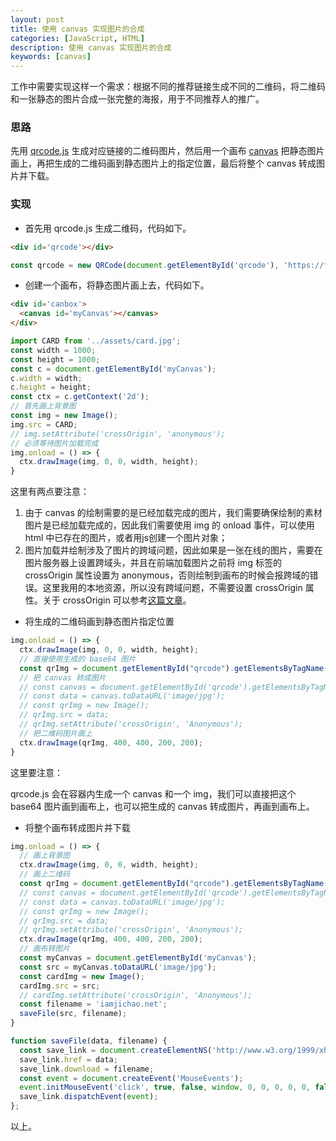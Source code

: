 ```yaml
---
layout: post
title: 使用 canvas 实现图片的合成
categories: [JavaScript, HTML]
description: 使用 canvas 实现图片的合成
keywords: [canvas]
---
```


工作中需要实现这样一个需求：根据不同的推荐链接生成不同的二维码，将二维码和一张静态的图片合成一张完整的海报，用于不同推荐人的推广。

### 思路

先用 [qrcode.js](https://github.com/davidshimjs/qrcodejs) 生成对应链接的二维码图片，然后用一个画布 [canvas](https://www.runoob.com/html/html5-canvas.html) 把静态图片画上，再把生成的二维码画到静态图片上的指定位置，最后将整个 canvas 转成图片并下载。

### 实现

- 首先用 qrcode.js 生成二维码，代码如下。

```html
<div id='qrcode'></div>
```

```js
const qrcode = new QRCode(document.getElementById('qrcode'), 'https://fehub.net/');
```

- 创建一个画布，将静态图片画上去，代码如下。

```html
<div id='canbox'>
  <canvas id='myCanvas'></canvas>
</div>
```

```js
import CARD from '../assets/card.jpg';
const width = 1000;
const height = 1000;
const c = document.getElementById('myCanvas');
c.width = width;
c.height = height;
const ctx = c.getContext('2d');
// 首先画上背景图
const img = new Image();
img.src = CARD;
// img.setAttribute('crossOrigin', 'anonymous');
// 必须等待图片加载完成
img.onload = () => {
  ctx.drawImage(img, 0, 0, width, height);
}
```

这里有两点要注意：

1. 由于 canvas 的绘制需要的是已经加载完成的图片，我们需要确保绘制的素材图片是已经加载完成的，因此我们需要使用 img 的 onload 事件，可以使用 html 中已存在的图片，或者用js创建一个图片对象；
2. 图片加载并绘制涉及了图片的跨域问题，因此如果是一张在线的图片，需要在图片服务器上设置跨域头，并且在前端加载图片之前将 img 标签的 crossOrigin 属性设置为 anonymous，否则绘制到画布的时候会报跨域的错误。这里我用的本地资源，所以没有跨域问题，不需要设置 crossOrigin 属性。关于 crossOrigin 可以参考[这篇文章](http://ilucas.me/2017/04/19/crossorign-attribute-img-tag/)。

- 将生成的二维码画到静态图片指定位置

```js
img.onload = () => {
  ctx.drawImage(img, 0, 0, width, height);
  // 直接使用生成的 base64 图片
  const qrImg = document.getElementById("qrcode").getElementsByTagName("img")[0];
  // 把 canvas 转成图片
  // const canvas = document.getElementById('qrcode').getElementsByTagName('canvas')[0];
  // const data = canvas.toDataURL('image/jpg');
  // const qrImg = new Image();
  // qrImg.src = data;
  // qrImg.setAttribute('crossOrigin', 'Anonymous');
  // 把二维码图片画上
  ctx.drawImage(qrImg, 400, 400, 200, 200);
}
```

这里要注意：

qrcode.js 会在容器内生成一个 canvas 和一个 img，我们可以直接把这个 base64 图片画到画布上，也可以把生成的 canvas 转成图片，再画到画布上。

- 将整个画布转成图片并下载

```js
img.onload = () => {
  // 画上背景图
  ctx.drawImage(img, 0, 0, width, height);
  // 画上二维码
  const qrImg = document.getElementById("qrcode").getElementsByTagName("img")[0];
  // const canvas = document.getElementById('qrcode').getElementsByTagName('canvas')[0];
  // const data = canvas.toDataURL('image/jpg');
  // const qrImg = new Image();
  // qrImg.src = data;
  // qrImg.setAttribute('crossOrigin', 'Anonymous');
  ctx.drawImage(qrImg, 400, 400, 200, 200);
  // 画布转图片
  const myCanvas = document.getElementById('myCanvas');
  const src = myCanvas.toDataURL('image/jpg');
  const cardImg = new Image();
  cardImg.src = src;
  // cardImg.setAttribute('crossOrigin', 'Anonymous');
  const filename = 'iamjichao.net';
  saveFile(src, filename);
}

function saveFile(data, filename) {
  const save_link = document.createElementNS('http://www.w3.org/1999/xhtml', 'a');
  save_link.href = data;
  save_link.download = filename;
  const event = document.createEvent('MouseEvents');
  event.initMouseEvent('click', true, false, window, 0, 0, 0, 0, 0, false, false, false, false, 0, null);
  save_link.dispatchEvent(event);
};
```

以上。
